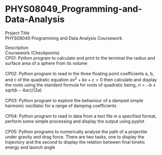 # PHYS08049_Programming-and-Data-Analysis

Project Title <br/>
PHYS08049 Programming and Data Analysis Coursework 

Description<br/>
Coursework (Checkpoints) <br/>
CP01: Python program to calculate and print to the terminal the radius and surface area of a sphere from its volume <br/><br/>
CP02: Python program to read in the three floating point coefficients a, b, and c of the quadratic equation $ax^2+bx+c=0$ then calculate and display the roots using the standard formula for roots of quadratic being, $ri={−b±sqrt(b−4ac)}/(2a)$<br/><br/>
CP03: Python program to explore the behaviour of a damped simple harmonic oscillator for a range of damping coefficients <br/><br/>
CP04: Python program to read in data from a text file in a specified format, perform some simple processing and display the output using pyplot<br/><br/>
CP05: Python programs to numerically analyse the path of a projectile under gravity and drag force. There are two tasks, one to display the trajectory and the second to display the relation between final kinetic energy and launch angle 
